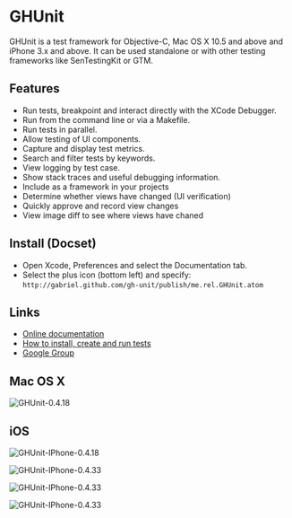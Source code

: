 # GHUnit

GHUnit is a test framework for Objective-C, Mac OS X 10.5 and above and iPhone 3.x and above.
It can be used standalone or with other testing frameworks like SenTestingKit or GTM.

## Features

- Run tests, breakpoint and interact directly with the XCode Debugger.
- Run from the command line or via a Makefile.
- Run tests in parallel.
- Allow testing of UI components.
- Capture and display test metrics.
- Search and filter tests by keywords. 
- View logging by test case.
- Show stack traces and useful debugging information.
- Include as a framework in your projects
- Determine whether views have changed (UI verification)
- Quickly approve and record view changes
- View image diff to see where views have chaned

## Install (Docset)

- Open Xcode, Preferences and select the Documentation tab.
- Select the plus icon (bottom left) and specify: `http://gabriel.github.com/gh-unit/publish/me.rel.GHUnit.atom`

## Links

- [Online documentation](http://gabriel.github.com/gh-unit/)
- [How to install, create and run tests](http://gabriel.github.com/gh-unit/docs/index.html)
- [Google Group](http://groups.google.com/group/ghunit)

## Mac OS X

![GHUnit-0.4.18](http://rel.me.s3.amazonaws.com/gh-unit/images/GHUnit-0.4.18.png)

## iOS

![GHUnit-IPhone-0.4.18](http://rel.me.s3.amazonaws.com/gh-unit/images/GHUnit-IPhone-0.4.18.png)

![GHUnit-IPhone-0.4.33](https://johnboiles.s3.amazonaws.com/ghunittestview.png)

![GHUnit-IPhone-0.4.33](https://johnboiles.s3.amazonaws.com/ghunitnewimage.png)

![GHUnit-IPhone-0.4.33](https://johnboiles.s3.amazonaws.com/ghunitdiff.png)
